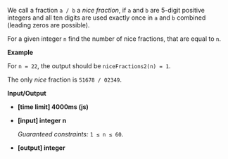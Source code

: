﻿We call a fraction `a / b` a _nice fraction_, if `a` and `b` are 5-digit positive integers and all ten digits are used exactly once in `a` and `b` combined (leading zeros are possible).

For a given integer `n` find the number of nice fractions, that are equal to `n`.

**Example**

For `n = 22`, the output should be
`niceFractions2(n) = 1`.

The only _nice_ fraction is `51678 / 02349`.

**Input/Output**

*   **[time limit] 4000ms (js)**

*   **[input] integer n**

    _Guaranteed constraints:_
    `1 ≤ n ≤ 60`.

*   **[output] integer**